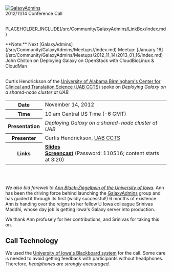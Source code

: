 <div class='center'><a href='/src/Community/GalaxyAdmins/index.md'><img src="/src/images/Logos/GalaxyAdmins.png" alt="GalaxyAdmins" /></a> <div class='title'>2012/11/14 Conference Call</div></div>

<br />

PLACEHOLDER_INCLUDE(/src/Community/GalaxyAdmins/LinkBox/index.md)

<div class='center'>**Note:** Next [GalaxyAdmins](/src/Community/GalaxyAdmins/Meetups//index.md) Meetup: [January 16](/src/Community/GalaxyAdmins/Meetups/2012_11_14/2013_01_16/index.md) <br /> John Chilton on Deploying Galaxy on OpenStack with CloudBioLinux & CloudMan</div>

<br />

Curtis Hendrickson of the [University of Alabama Birmingham's Center for Clinical and Translation Science (UAB CCTS)](http://www.uab.edu/ccts/ResearchResources/BMI/Pages/default.aspx) spoke on *Deploying Galaxy on a shared-node cluster at UAB.*  

<table>
  <tr>
    <th> Date </th>
    <td> November 14, 2012 </td>
  </tr>
  <tr>
    <th> Time </th>
    <td> 10 am Central US Time (-6 GMT) </td>
  </tr>
  <tr>
    <th> Presentation </th>
    <td> <em>Deploying Galaxy on a shared-node cluster at UAB</em> </td>
  </tr>
  <tr>
    <th> Presenter </th>
    <td> Curtis Hendrickson, <a href='http://www.uab.edu/ccts/ResearchResources/BMI/Pages/default.aspx'>UAB CCTS</a> </td>
  </tr>
  <tr>
    <th> Links </th>
    <td> <strong><a href='PLACEHOLDER_ATTACHMENT_URL/src/2012-11-14-GalaxyAtUAB.pdf'>Slides</a></strong><br /> <strong><a href='https://globalcampus.uiowa.edu/play_recording.html?recordingId=1262339408056_1352907180568'>Screencast</a></strong> (Password: 110516; content starts at 3:20) </td>
  </tr>
</table>


<br /><br />

*We also bid farewell to [Ann Black-Ziegelbein of the University of Iowa](https://www.linkedin.com/pub/ann-blackziegelbein/a/166/117).*  Ann has been the driving force behind launching the [GalaxyAdmins](/src/Community/index.md) group and has guided it through its first (wildly successful!) 6 months of existence.  Ann is handing over the reigns to her fellow U Iowa colleague Srinivas Maddhi, whose day job is getting Iowa's Galaxy server into production.  

We thank Ann profusely for her contributions, and Srinivas for taking this on.

## Call Technology

We used the [University of Iowa's Blackboard system](/src/Community/GalaxyAdmins/Meetups/2012_11_14/WebinarTech/index.md) for the call. Some care is needed to avoid getting feedback with participants without headphones. Therefore, *headphones are strongly encouraged.*
